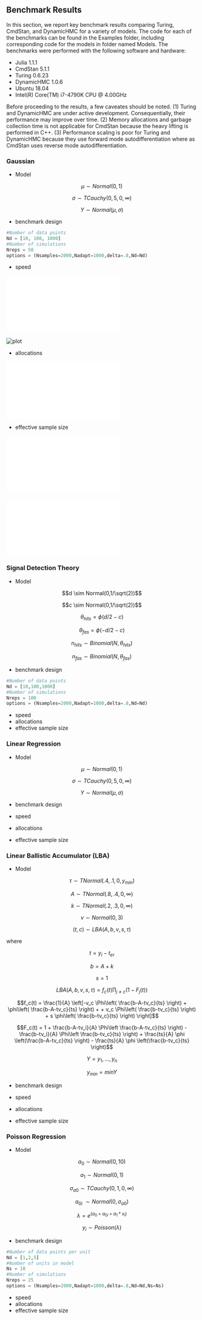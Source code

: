 ## Benchmark Results
In this section, we report key benchmark results comparing Turing, CmdStan, and DynamicHMC for a variety of models. The code for each of the benchmarks can be found in the Examples folder, including corresponding code for the models in folder named Models. The benchmarks were performed with the following software and hardware:

* Julia 1.1.1
* CmdStan 5.1.1
* Turing 0.6.23
* DynamicHMC 1.0.6
* Ubuntu 18.04
* Intel(R) Core(TM) i7-4790K CPU @ 4.00GHz

Before proceeding to the results, a few caveates should be noted. (1) Turing and DynamicHMC are under active development. Consequentially, their performance may improve over time. (2) Memory allocations and garbage collection time is not applicable for CmdStan because the heavy lifting is performed in C++. (3) Performance scaling is poor for Turing and DynamicHMC because they use forward mode autodifferentiation where as CmdStan uses reverse mode autodifferentiation.

### Gaussian

* Model

```math
\mu \sim Normal(0,1)
```
```math
\sigma \sim TCauchy(0,5,0,\infty)
```
```math
Y \sim Normal(\mu,\sigma)
```

* benchmark design

```julia
#Number of data points
Nd = [10, 100, 1000]
#Number of simulations
Nreps = 50
options = (Nsamples=2000,Nadapt=1000,delta=.8,Nd=Nd)
```

* speed

![summary_time](../../Examples/Gaussian/results/summary_time.pdf)

![plot](../../Examples/Gaussian/results/plot.png)

* allocations

![Gaussian_Allocations](../../Examples/Gaussian/results/summary_allocations.pdf)

* effective sample size

![Gaussian_MuESS](../Examples/Gaussian/results/density_mu_ess.pdf)

![Gaussian_SigmaESS](../../Examples/Gaussian/results/density_sigma_ess.pdf)

### Signal Detection Theory

* Model

```math
d \sim Normal(0,1/\sqrt(2))
```
```math
c \sim Normal(0,1/\sqrt(2))
```
```math
\theta_{hits} = ϕ(d/2-c)
```
```math
\theta_{fas} = ϕ(-d/2-c)
```
```math
n_{hits} \sim Binomial(N,\theta_{hits})
```
```math
n_{fas} \sim Binomial(N,\theta_{fas})
```

* benchmark design

```julia
#Number of data points
Nd = [10,100,1000]
#Number of simulations
Nreps = 100
options = (Nsamples=2000,Nadapt=1000,delta=.8,Nd=Nd)
```

* speed
* allocations
* effective sample size

### Linear Regression

* Model

```math
\mu \sim Normal(0,1)
```
```math
\sigma \sim TCauchy(0,5,0,\infty)
```
```math
Y \sim Normal(\mu,\sigma)
```

* benchmark design

* speed
* allocations
* effective sample size

### Linear Ballistic Accumulator (LBA)

* Model

```math
\tau \sim TNormal(.4,.1,0,y_{min})
```
```math
A \sim TNormal(.8,.4,0,\infty)
```
```math
k \sim TNormal(.2,.3,0,\infty)
```
```math
v \sim Normal(0,3)
```
```math
(t,c) \sim LBA(A,b,v,s,\tau)
```

where

```math
t = y_i - t_{er}
```
```math
b = A + k
```
```math
s = 1
```
```math
LBA(A,b,v,s,\tau) = f_c(t)\prod_{j \neq c} (1-F_j(t))
```
```math
f_c(t) = \frac{1}{A} \left[-v_c \Phi\left( \frac{b-A-tv_c}{ts} \right) + \phi\left( \frac{b-A-tv_c}{ts} \right) +
+ v_c \Phi\left( \frac{b-tv_c}{ts} \right) + s \phi\left( \frac{b-tv_c}{ts} \right) \right]
```
```math
F_c(t) = 1 + \frac{b-A-tv_i}{A}  \Phi\left \frac{b-A-tv_c}{ts} \right) - \frac{b-tv_i}{A}  \Phi\left \frac{b-tv_c}{ts} \right) + \frac{ts}{A} \phi \left(\frac{b-A-tv_c}{ts} \right) - \frac{ts}{A} \phi \left(\frac{b-tv_c}{ts} \right)
```
```math
Y = {y_1,...,y_n}
```
```math
y_{min} = min{Y}
```

* benchmark design

* speed
* allocations
* effective sample size

### Poisson Regression

* Model

```math
a_0 \sim Normal(0,10)
```
```math
a_1 \sim Normal(0,1)
```
```math
\sigma_{a0} \sim TCauchy(0,1,0,\infty)
```
```math
a_{0i} ~ \sim Normal(0,\sigma_{a0})
```
```math
\lambda = e^(a_0 + a_{0i} + a_1*x_i)
```
```math
y_i \sim Poisson(\lambda)
```

* benchmark design

```julia
#Number of data points per unit
Nd = [1,2,5]
#Number of units in model
Ns = 10
#Number of simulations
Nreps = 25
options = (Nsamples=2000,Nadapt=1000,delta=.8,Nd=Nd,Ns=Ns)
```

* speed
* allocations
* effective sample size
